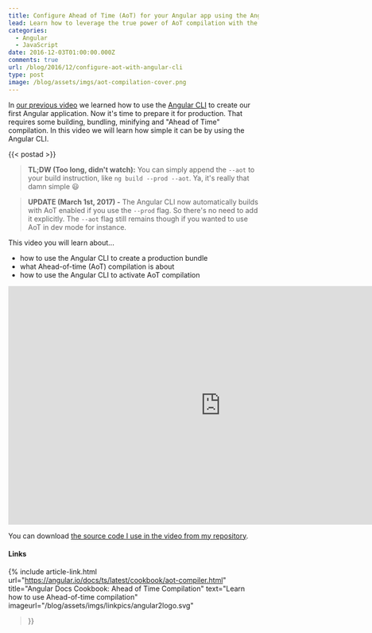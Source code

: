 ```yaml
---
title: Configure Ahead of Time (AoT) for your Angular app using the Angular CLI
lead: Learn how to leverage the true power of AoT compilation with the CLI
categories:
  - Angular
  - JavaScript
date: 2016-12-03T01:00:00.000Z
comments: true
url: /blog/2016/12/configure-aot-with-angular-cli
type: post
image: /blog/assets/imgs/aot-compilation-cover.png
---
```


<div class="article-intro">
  In <a href="/blog/2016/10/lets-create-ur-first-ng2-app/" target="_blank">our previous video</a> we learned how to use the <a href="" target="_blank">Angular CLI</a> to create our first Angular application. Now it's time to prepare it for production. That requires some building, bundling, minifying and "Ahead of Time" compilation. In this video we will learn how simple it can be by using the Angular CLI.
</div>

{{< postad >}}

> **TL;DW (Too long, didn't watch):** You can simply append the `--aot` to your build instruction, like `ng build --prod --aot`. Ya, it's really that damn simple :smiley: 

> **UPDATE (March 1st, 2017) -** The Angular CLI now automatically builds with AoT enabled if you use the `--prod` flag. So there's no need to add it explicitly. The `--aot` flag still remains though if you wanted to use AoT in dev mode for instance.

This video you will learn about...

- how to use the Angular CLI to create a production bundle
- what Ahead-of-time (AoT) compilation is about
- how to use the Angular CLI to activate AoT compilation

<iframe width="853" height="480" src="https://www.youtube.com/embed/nxMCBKpRC60" frameborder="0" allowfullscreen="allowfullscreen"> </iframe>

You can download [the source code I use in the video from my repository](https://github.com/juristr/video-your-first-ng2-app).

#### Links

{%
  include article-link.html
  url="https://angular.io/docs/ts/latest/cookbook/aot-compiler.html"
  title="Angular Docs Cookbook: Ahead of Time Compilation"
  text="Learn how to use Ahead-of-time compilation"
  imageurl="/blog/assets/imgs/linkpics/angular2logo.svg"
>}}

